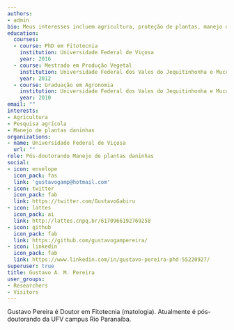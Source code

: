 ```yaml
---
authors:
- admin
bio: Meus interesses incluem agricultura, proteção de plantas, manejo de plantas daninhas.
education:
  courses:
  - course: PhD em Fitotecnia
    institution: Universidade Federal de Viçosa
    year: 2016
  - course: Mestrado em Produção Vegetal
    institution: Universidade Federal dos Vales do Jequitinhonha e Mucuri
    year: 2012
  - course: Graduação em Agronomia
    institution: Universidade Federal dos Vales do Jequitinhonha e Mucuri
    year: 2010
email: ""
interests:
- Agricultura
- Pesquisa agrícola
- Manejo de plantas daninhas 
organizations: 
- name: Universidade Federal de Viçosa
  url: ""
role: Pós-doutorando Manejo de plantas daninhas
social:
- icon: envelope
  icon_pack: fas
  link: 'gustavogamp@hotmail.com'
- icon: twitter
  icon_pack: fab
  link: https://twitter.com/GustavoGabiru
- icon: lattes
  icon_pack: ai
  link: http://lattes.cnpq.br/6170966192769258
- icon: github
  icon_pack: fab
  link: https://github.com/gustavogampereira/
- icon: linkedin
  icon_pack: fab
  link: https://www.linkedin.com/in/gustavo-pereira-phd-55220927/
superuser: true
title: Gustavo A. M. Pereira
user_groups:
- Researchers
- Visitors
---
```


Gustavo Pereira é Doutor em Fitotecnia (matologia). Atualmente é pós-doutorando da UFV campus Rio Paranaíba.

